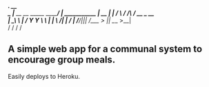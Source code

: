 ___.                           __                
\_ |__  __ __  _____   _______/  |_  ___________ 
 | __ \|  |  \/     \ /  ___/\   __\/ __ \_  __ \
 | \_\ \  |  /  Y Y  \\___ \  |  | \  ___/|  | \/
 |___  /____/|__|_|  /____  > |__|  \___  >__|   
     \/            \/     \/            \/       


## A simple web app for a communal system to encourage group meals.

Easily deploys to Heroku.